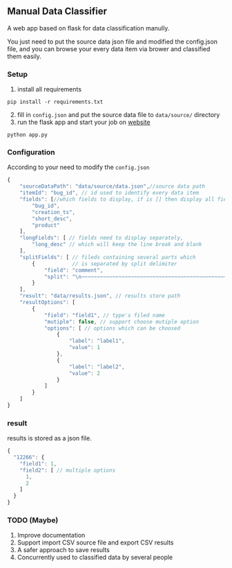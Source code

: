 ## Manual Data Classifier

A web app based on flask for data classification manully.  

You just need to put the source data json file and modified the config.json file, and you can browse your every data item via brower and classified them easily.

### Setup

1. install all requirements
```shell
pip install -r requirements.txt
```

2. fill in `config.json` and put the source data file to `data/source/` directory
3. run the flask app and start your job on [website](http://localhost:5000) 

```shell
python app.py
```

### Configuration

According to your need to modify the `config.json`

```javascript
{
    "sourceDataPath": "data/source/data.json",//source data path
    "itemId": "bug_id", // id used to identify every data item
    "fields": [//which fields to display, if is [] then display all fields
        "bug_id",
        "creation_ts",
        "short_desc",
        "product"
    ],
    "longFields": [ // fields need to display separately, 
        "long_desc" // which will keep the line break and blank
    ],
    "splitFields": [ // fileds containing several parts which
        {            // is separated by split delimiter
            "field": "comment",
            "split": "\n~~~~~~~~~~~~~~~~~~~~~~~~~~~~~~~~~~~~~~~~~~~~~~~~~~~~~~~~~~~~~~~~~~~~~~~~~~\n"
        }
    ],
    "result": "data/results.json", // results store path
    "resultOptions": [
        {
            "field": "field1", // type's filed name
            "mutiple": false, // support choose mutiple option
            "options": [ // options which can be choosed
                {
                    "label": "label1", 
                    "value": 1
                },
                {
                    "label": "label2",
                    "value": 2
                }
            ]
        }
    ]
}
```

### result

results is stored as a json file.

```javascript
{
  "12266": {
    "field1": 1,
    "field2": [ // multiple options
      1,
      2
    ]
  }
}
```

### TODO (Maybe)

1. Improve documentation
2. Support import CSV source file and export CSV results
3. A safer approach to save results
4. Concurrently used to classified data by several people 
